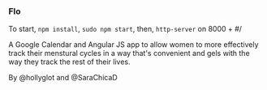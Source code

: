 ### Flo

To start, `npm install`, `sudo npm start`, then, `http-server` on 8000 + #/

A Google Calendar and Angular JS app to allow women to more effectively track their menstural cycles in a way that's convenient and gels with the way they track the rest of their lives.

By @hollyglot and @SaraChicaD